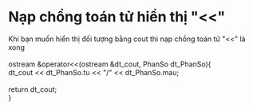 # Nạp chồng toán tử hiển thị "&lt;&lt;"
Khi bạn muốn hiển thị đối tượng bằng cout thì nạp chồng toán tử "&lt;&lt;" là xong <br>
<br>
ostream &operator<<(ostream &dt_cout, PhanSo dt_PhanSo){<br>
    dt_cout << dt_PhanSo.tu << "/" << dt_PhanSo.mau;<br>
<br>
    return dt_cout;<br>
}<br>
